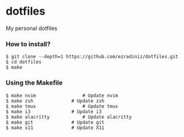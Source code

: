 # dotfiles

My personal dotfiles

### How to install?

```console
$ git clone --depth=1 https://github.com/ezradiniz/dotfiles.git
$ cd dotfiles
$ make
```

### Using the Makefile

```console
$ make nvim 				# Update nvim
$ make zsh 				# Update zsh
$ make tmux 				# Update tmux
$ make i3 				# Update i3
$ make alacritty 			# Update alacritty
$ make git 				# Update git
$ make x11 				# Update X11
```
